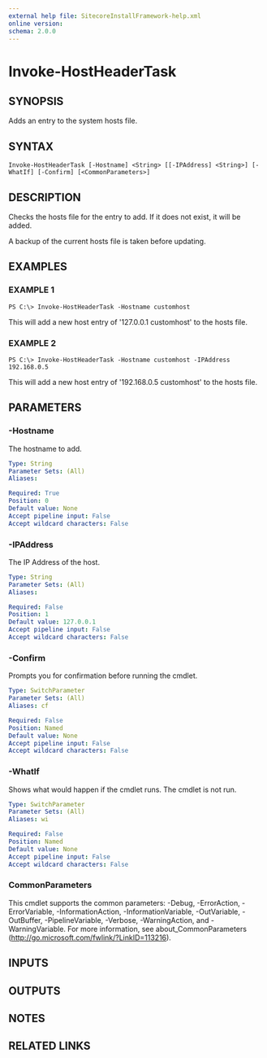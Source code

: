 ```yaml
---
external help file: SitecoreInstallFramework-help.xml
online version: 
schema: 2.0.0
---
```


# Invoke-HostHeaderTask

## SYNOPSIS
Adds an entry to the system hosts file.

## SYNTAX

```
Invoke-HostHeaderTask [-Hostname] <String> [[-IPAddress] <String>] [-WhatIf] [-Confirm] [<CommonParameters>]
```

## DESCRIPTION
Checks the hosts file for the entry to add. If it does not exist, it will be added.

A backup of the current hosts file is taken before updating.

## EXAMPLES

### EXAMPLE 1
```
PS C:\> Invoke-HostHeaderTask -Hostname customhost
```

This will add a new host entry of '127.0.0.1 customhost' to the hosts file.

### EXAMPLE 2
```
PS C:\> Invoke-HostHeaderTask -Hostname customhost -IPAddress 192.168.0.5
```

This will add a new host entry of '192.168.0.5 customhost' to the hosts file.

## PARAMETERS

### -Hostname
The hostname to add.

```yaml
Type: String
Parameter Sets: (All)
Aliases: 

Required: True
Position: 0
Default value: None
Accept pipeline input: False
Accept wildcard characters: False
```

### -IPAddress
The IP Address of the host.

```yaml
Type: String
Parameter Sets: (All)
Aliases: 

Required: False
Position: 1
Default value: 127.0.0.1
Accept pipeline input: False
Accept wildcard characters: False
```

### -Confirm
Prompts you for confirmation before running the cmdlet.

```yaml
Type: SwitchParameter
Parameter Sets: (All)
Aliases: cf

Required: False
Position: Named
Default value: None
Accept pipeline input: False
Accept wildcard characters: False
```

### -WhatIf
Shows what would happen if the cmdlet runs. The cmdlet is not run.

```yaml
Type: SwitchParameter
Parameter Sets: (All)
Aliases: wi

Required: False
Position: Named
Default value: None
Accept pipeline input: False
Accept wildcard characters: False
```

### CommonParameters
This cmdlet supports the common parameters: -Debug, -ErrorAction, -ErrorVariable, -InformationAction, -InformationVariable, -OutVariable, -OutBuffer, -PipelineVariable, -Verbose, -WarningAction, and -WarningVariable. For more information, see about_CommonParameters (http://go.microsoft.com/fwlink/?LinkID=113216).

## INPUTS

## OUTPUTS

## NOTES

## RELATED LINKS

